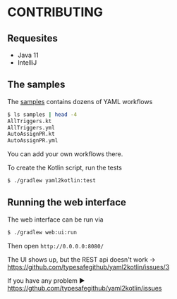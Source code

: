 # CONTRIBUTING

## Requesites

- Java 11
- IntelliJ

## The samples

The [samples](samples) contains dozens of YAML workflows

```bash
$ ls samples | head -4
AllTriggers.kt
AllTriggers.yml
AutoAssignPR.kt
AutoAssignPR.yml
```

You can add your own workflows there.

To create the Kotlin script, run the tests

```bash
$ ./gradlew yaml2kotlin:test
```

## Running the web interface

The web interface can be run via

```bash
$ ./gradlew web:ui:run
```

Then open `http://0.0.0.0:8080/`

The UI shows up, but the REST api doesn't work -> https://github.com/typesafegithub/yaml2kotlin/issues/3


If you have any problem
▶️ https://gthub.com/typesafegithub/yaml2kotlin/issues


